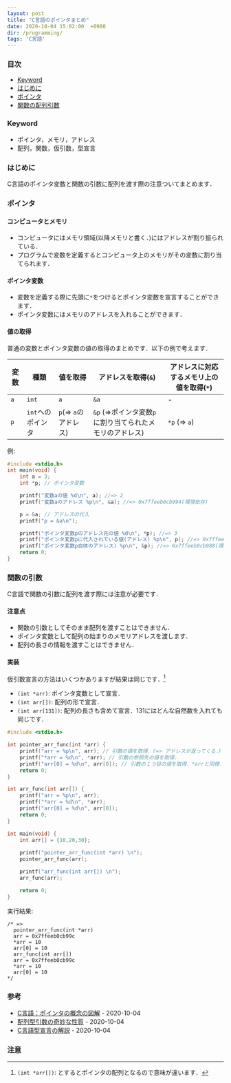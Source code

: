 ```yaml
---
layout: post
title: "C言語のポインタまとめ"
date: 2020-10-04 15:02:00  +0900
dir: /programming/
tags: 'C言語'
---
```


### 目次
- [Keyword](#key-word)
- [はじめに](#はじめに)
- [ポインタ](#ポインタ)
- [関数の配列引数](#関数の配列引数)

### Keyword
- ポインタ，メモリ，アドレス
- 配列，関数，仮引数，型宣言

### はじめに
C言語のポインタ変数と関数の引数に配列を渡す際の注意ついてまとめます．

### ポインタ
#### コンピュータとメモリ
- コンピュータにはメモリ領域(以降メモリと書く．)にはアドレスが割り振られている．
- プログラムで変数を定義するとコンピュータ上のメモリがその変数に割り当てられます．

#### ポインタ変数
- 変数を定義する際に先頭に`*`をつけるとポインタ変数を宣言することができます．
- ポインタ変数にはメモリのアドレスを入れることができます．

#### 値の取得
普通の変数とポインタ変数の値の取得のまとめです．以下の例で考えます．

|変数|種類|値を取得|アドレスを取得(`&`)|アドレスに対応するメモリ上の値を取得(`*`)|
|---|---|---|---|---|
|`a`|`int`|`a`|`&a`|-|
|`p`|`int`へのポインタ|`p`(=> `a`のアドレス)|`&p` (=>ポインタ変数`p`に割り当てられたメモリのアドレス)|`*p` (=> `a`)|


例:
```c
#include <stdio.h>
int main(void) {
    int a = 3;
    int *p; // ポインタ変数

    printf("変数aの値 %d\n", a); //=> 2
    printf("変数aのアドレス %p\n", &a); //=> 0x7ffeeb0cb994(環境依存)

    p = &a; // アドレスの代入
    printf("p = &a\n");

    printf("ポインタ変数pのアドレス先の値 %d\n", *p); //=> 3
    printf("ポインタ変数pに代入されている値(アドレス) %p\n", p); //=> 0x7ffeeb0cb994
    printf("ポインタ変数p自体のアドレス) %p\n", &p); //=> 0x7ffeeb0cb988(環境依存)
    return 0;
}
```

### 関数の引数
C言語で関数の引数に配列を渡す際には注意が必要です．

#### 注意点
- 関数の引数としてそのまま配列を渡すことはできません．
- ポインタ変数として配列の始まりのメモリアドレスを渡します．
- 配列の長さの情報を渡すことはできません．

#### 実装
仮引数宣言の方法はいくつかありますが結果は同じです．[^pointer_pointer]
- `(int *arr)`: ポインタ変数として宣言．
- `(int arr[])`: 配列の形で宣言．
- `(int arr[131])`: 配列の長さも含めて宣言．131にはどんな自然数を入れても同じです．

```c
#include <stdio.h>

int pointer_arr_func(int *arr) {
    printf("arr = %p\n", arr); // 引数の値を取得．(=> アドレスが返ってくる．)
    printf("*arr = %d\n", *arr); // 引数の参照先の値を取得．
    printf("arr[0] = %d\n", arr[0]); // 引数の１つ目の値を取得．*arrと同様．
    return 0;
}

int arr_func(int arr[]) {
    printf("arr = %p\n", arr);
    printf("*arr = %d\n", *arr);
    printf("arr[0] = %d\n", arr[0]);
    return 0;
}

int main(void) {
    int arr[] = {10,20,30};
    
    printf("pointer_arr_func(int *arr) \n");
    pointer_arr_func(arr);

    printf("arr_func(int arr[]) \n");
    arr_func(arr);

    return 0;
}
```
実行結果:
```
/* =>
  pointer_arr_func(int *arr) 
  arr = 0x7ffeeb0cb99c
  *arr = 10
  arr[0] = 10
  arr_func(int arr[])
  arr = 0x7ffeeb0cb99c
  *arr = 10
  arr[0] = 10
*/
```


### 参考
- [C言語：ポインタの概念の図解](https://cyzennt.co.jp/blog/2019/05/04/c%E8%A8%80%E8%AA%9E%EF%BC%9A%E3%83%9D%E3%82%A4%E3%83%B3%E3%82%BF%E3%81%AE%E6%A6%82%E5%BF%B5%E3%81%AE%E5%9B%B3%E8%A7%A3/) - 2020-10-04
- [配列型引数の奇妙な性質](https://9cguide.appspot.com/15-06.html#S3) - 2020-10-04
- [C言語型宣言の解説](https://qiita.com/omochimetaru/items/3b6b34036a1239603aff#%E9%96%A2%E6%95%B0%E3%83%9D%E3%82%A4%E3%83%B3%E3%82%BF%E3%81%AE%E8%AA%AD%E8%A7%A3) - 2020-10-04

### 注意
[^pointer_pointer]: `(int *arr[])`: とするとポインタの配列となるので意味が違います．
